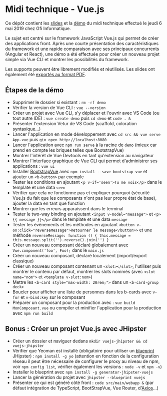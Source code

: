 # Midi technique - Vue.js

Ce dépôt contient les [slides](https://github.com/fdelbrayelle/midi-tech-vuejs/blob/master/slides) et la [démo](https://github.com/fdelbrayelle/midi-tech-vuejs/blob/master/demo) du midi technique effectué le jeudi 6 mai 2019 chez Gfi Informatique.

Le sujet est centré sur le framework JavaScript Vue.js qui permet de créer des applications front. Après une courte présentation des caractéristiques du framework et une rapide comparaison avec ses principaux concurrents (Angular et React), une démo a été effectuée pour créer un nouveau projet simple via Vue CLI et montrer les possibilités du framework.

Les supports peuvent être librement modifiés et réutilisés. Les slides ont également été [exportés au format PDF](https://github.com/fdelbrayelle/midi-tech-vuejs/blob/master/slides/presentation.pdf).

## Étapes de la démo

- Supprimer le dossier si existant : `rm -rf demo`
- Vérifier la version de Vue CLI : `vue --version`
- Créer un projet avec Vue CLI, s'y déplacer et l'ouvrir avec VS Code (ou tout autre IDE) : `vue create demo` puis `cd demo` et `code . &`
- Présenter l'extension Vetur de VS Code (scaffold, coloration syntaxique...)
- Lancer l'application en mode développement avec `cd src && vue serve App.vue` puis `gio open http://localhost:8080`
- Lancer l'application avec `npm run serve` à la racine de `demo` (mieux car prend en compte les briques telles que BootstrapVue)
- Montrer l'intérêt de Vue Devtools en tant qu'extension au navigateur
- Montrer l'interface graphique de Vue CLI qui permet d'administrer ses applications : `vue ui`
- Installer [BootstrapVue](https://bootstrap-vue.js.org/docs/#vue-cli-3) avec `npm install --save bootstrap-vue` et ajouter un `<b-button>` par exemple
- Tester les conditions en ajoutant `<p v-if='seen'>Tu me vois</p>` dans le template et une data `seen`
- Vérifier que cela ne fonctionne pas et expliquer pourquoi (sécurité Vue.js du fait que les composants n'ont pas leur propre état de base), ajouter la data en tant que function
- Montrer que les erreurs apparaissent dans le terminal
- Tester le two-way binding en ajoutant `<input v-model="message">` et `<p>{{ message }}</p>` dans le template et une data `message`
- Tester les évènements et les méthodes en ajoutant `<button v-on:click="reverseMessage">Retourner le message</button>>` et une méthode `reverseMessage: function () { this.message = this.message.split('').reverse().join('') }`
- Créer un nouveau composant déclaré globalement avec `Vue.component('foo', Foo);` dans le `main.js`
- Créer un nouveau composant, déclaré localement (import/export classique)
- Créer un nouveau composant contenant un `<slot></slot>`, l'utiliser puis montrer le contenu par défaut, montrer les slots nommés (avec `<slot name="nom">` et `<template v-slot:nom>`)
- Mettre les `<b-card style="max-width: 20rem;">` dans un `<b-card-group deck>`
- Boucler pour afficher une liste de personnes dans les b-cards avec `v-for` et `v-bind:key` sur le composant
- Préparer un composant pour la production avec : `vue build MonComposant.vue` ou compiler et minifier l'application pour la production avec `npm run build`

## Bonus : Créer un projet Vue.js avec JHipster
- Créer un dossier et naviguer dedans `mkdir vuejs-jhipster && cd vuejs-jhipster`
- Vérifier que Yeoman est installé (obligatoire pour utiliser un [blueprint](https://www.jhipster.tech/modules/creating-a-blueprint/) JHipster) : `npm install -g yo` (attention en fonction de la configuration réseau il peut être nécessaire de configurer le proxy au niveau de npm, voir `npm config list`, vérifier également les versions : `node -v` et `npm -v`)
- Installer le blueprint avec `npm install -g generator-jhipster-vuejs`
- Lancer la génération du projet avec `jhipster --blueprint vuejs`
- Présenter ce qui est généré côté front : `code src/main/webapp &` (par défaut intégration de TypeScript, BootStrapVue, Vue Router, d'[Axios](https://github.com/axios/axios)...)
